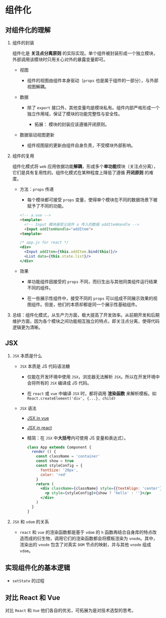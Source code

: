 # 组件化

## 对组件化的理解

  1. 组件的封装

      组件化是 **关注点分离原则** 的实际实现。单个组件被封装形成一个独立模块，外部调用该模块时只用关心对外的暴露变量即可。

      - 视图

          - 组件的视图由组件本身驱动（`props` 也是属于组件的一部分），与外部视图解耦。

      - 数据

          - 除了 `export` 接口外，其他变量均是模块私有。组件内部严格形成一个独立作用域，保证了模块的功能完整性与安全性。

              - 拓展： 模块的封装应该遵循开闭原则。

      - 数据驱动视图更新

          - 组件视图层的更新由组件自身负责，不受模块外部影响。

  2. 组件的复用

      组件化模式将 `web` 应用依据功能**解耦**，形成多个**单功能**模块（关注点分离），它们是具有复用性的。组件化模式在某种程度上降低了遵循 **开闭原则** 的难度。

      - 方法：`props` 传递

          - 每个模块都可接受 `props` 变量，使得单个模块在不同的数据场景下被赋予了不同的功能。

          ```html
          <!-- a.vue -->
          <template>
            <!-- Input 模块接受父组件 a 传入的数据 addItemHandle -->
            <Input addItemHandle="addItem">
          <template>
          ```

          ```jsx
          /* app.js for react */
          <div>
            <Input addItem={this.addItem.bind(this)}/>
            <List data={this.state.list}/>
          </div>
          ```

      - 效果

          - 单功能组件因接受的 `props` 不同，而衍生出与其他同类组件运行结果不同的组件。
          
          - 在一些展示性组件中，接受不同的 `props` 可以组成不同展示效果的视图组件。但是，他们的本质却都是同一个展示性基础组件。

  3. 总结：组件化模式，从生产力方面，极大提高了开发效率。从前期开发和后期维护方面，因为各个模块之间功能相互独立的特点，即关注点分离，使得代码逻辑更为清晰。

## JSX

  1. `JSX` 本质是什么

      - `JSX` 本质是 JS 代码语法糖

          - 仅能在开发环境中使用 `JSX`，浏览器无法解析 `JSX`。所以在开发环境中会将所有的 `JSX` 编译成 JS 代码。

          - 在 `react` 或 `vue` 中编译 `JSX` 时，都将调用 **渲染函数** 来解析模板。如 `React.createElement('div', {...}, child)`

      - `JSX` 语法

          - [JSX in vue][vue-jsx]

          - [JSX in react][react-jsx]

          - 精简：在 `JSX` 中**大括号**内可使用 JS 变量和表达式）。

              ```jsx
              class App extends Component {
                render () {
                  const className = 'container'
                  const show = true
                  const styleConfig = {
                    fontSize: '20px',
                    color: 'red'
                  }
                  return (
                    <div className={className} style={{textAlign: 'center'}}>
                      <p style={styleConfig}>{show ? 'hello' : ''}</p>
                    </div>
                  )
                }
              }
              ```

[react-jsx]:https://reactjs.org/docs/introducing-jsx.html

[vue-jsx]:https://github.com/vuejs/babel-plugin-transform-vue-jsx#usage

  2. `JSX` 和 `vdom` 的关系

      - `react` 和 `vue` 的渲染函数都是基于 `vdom` 的 `h` 函数再结合自身库的特点改造而成的衍生物，调用它们的渲染函数都会将模板渲染为 `vnode`。其中，渲染出的 `vnode` 包含了对真实 `DOM` 节点的映射，并与其他 `vnode` 组成 `vdom`。

## 实现组件化的基本逻辑

  - `setState` 的过程

## 对比 React 和 Vue

对比 `React` 和 `Vue` 他们各自的优劣，可拓展为是对技术选型的思考。
